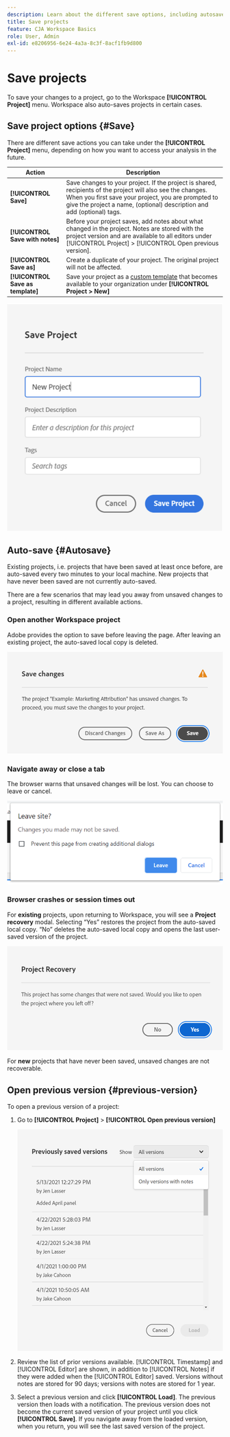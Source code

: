 ```yaml
---
description: Learn about the different save options, including autosave, save as, save as template, and open previous versions.
title: Save projects
feature: CJA Workspace Basics
role: User, Admin
exl-id: e8206956-6e24-4a3a-8c3f-8acf1fb9d800
---
```

# Save projects

To save your changes to a project, go to the Workspace **[!UICONTROL Project]** menu. Workspace also auto-saves projects in certain cases.

## Save project options {#Save}

There are different save actions you can take under the **[!UICONTROL Project]** menu, depending on how you want to access your analysis in the future.

| Action | Description |
|---|---|
| **[!UICONTROL Save]** | Save changes to your project. If the project is shared, recipients of the project will also see the changes. When you first save your project, you are prompted to give the project a name, (optional) description and add (optional) tags. |
| **[!UICONTROL Save with notes]** | Before your project saves, add notes about what changed in the project. Notes are stored with the project version and are available to all editors under [!UICONTROL Project] > [!UICONTROL Open previous version]. |
| **[!UICONTROL Save as]** | Create a duplicate of your project. The original project will not be affected. |
| **[!UICONTROL Save as template]** | Save your project as a [custom template](https://experienceleague.adobe.com/docs/analytics/analyze/analysis-workspace/build-workspace-project/starter-projects.html) that becomes available to your organization under **[!UICONTROL Project > New]** |

![](assets/save-project.png)

## Auto-save {#Autosave}

Existing projects, i.e. projects that have been saved at least once before, are auto-saved every two minutes to your local machine. New projects that have never been saved are not currently auto-saved.  

There are a few scenarios that may lead you away from unsaved changes to a project, resulting in different available actions.  

### Open another Workspace project

Adobe provides the option to save before leaving the page. After leaving an existing project, the auto-saved local copy is deleted.

![](assets/existing-save.png)

### Navigate away or close a tab

The browser warns that unsaved changes will be lost. You can choose to leave or cancel.

![](assets/browser-image.png)

### Browser crashes or session times out

For **existing** projects, upon returning to Workspace, you will see a **Project recovery** modal. Selecting “Yes” restores the project from the auto-saved local copy. “No” deletes the auto-saved local copy and opens the last user-saved version of the project.

![](assets/project-recovery.png)

For **new** projects that have never been saved, unsaved changes are not recoverable.

## Open previous version {#previous-version}

To open a previous version of a project:

1. Go to **[!UICONTROL Project]** > **[!UICONTROL Open previous version]**

   ![](assets/previous-versions.png)

1. Review the list of prior versions available.
   [!UICONTROL Timestamp] and [!UICONTROL Editor] are shown, in addition to [!UICONTROL Notes] if they were added when the [!UICONTROL Editor] saved. Versions without notes are stored for 90 days; versions with notes are stored for 1 year.
1. Select a previous version and click **[!UICONTROL Load]**.
   The previous version then loads with a notification. The previous version does not become the current saved version of your project until you click **[!UICONTROL Save]**. If you navigate away from the loaded version, when you return, you will see the last saved version of the project.
